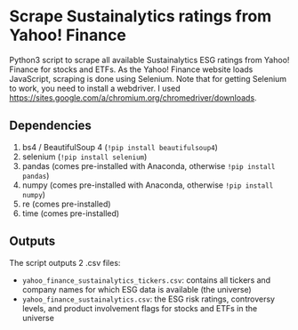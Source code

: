 # Scrape Sustainalytics ratings from Yahoo! Finance
Python3 script to scrape all available Sustainalytics ESG ratings from Yahoo! Finance for stocks and ETFs. As the Yahoo! Finance website loads JavaScript, scraping is done using Selenium. Note that for getting Selenium to work, you need to install a webdriver. I used https://sites.google.com/a/chromium.org/chromedriver/downloads. 

## Dependencies
1. bs4 / BeautifulSoup 4 (`!pip install beautifulsoup4`)
2. selenium (`!pip install selenium`)
2. pandas (comes pre-installed with Anaconda, otherwise `!pip install pandas`)
3. numpy (comes pre-installed with Anaconda, otherwise `!pip install numpy`)
4. re (comes pre-installed)
5. time (comes pre-installed)

## Outputs
The script outputs 2 .csv files:	

* `yahoo_finance_sustainalytics_tickers.csv`: contains all tickers and company names for which ESG data is available (the universe)		
* `yahoo_finance_sustainalytics.csv`: the ESG risk ratings, controversy levels, and product involvement flags for stocks and ETFs in the universe
